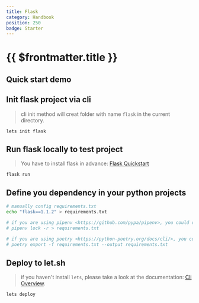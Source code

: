 ```yaml
---
title: Flask
category: Handbook
position: 250
badge: Starter
---
```


# {{ $frontmatter.title }}

## Quick start demo

<AsciiPlayer id="412897"></AsciiPlayer>

## Init flask project via cli

> cli init method will creat folder with name `flask` in the current directory.

```shell
lets init flask
```

## Run flask locally to test project

> You have to install flask in advance: [Flask Quickstart](https://flask.palletsprojects.com/en/1.1.x/quickstart/)

```shell
flask run
```

## Define you dependency in your python projects

```bash
# manually config requirements.txt
echo "flask==1.1.2" > requirements.txt

# if you are using pipenv <https://github.com/pypa/pipenv>, you could directly init via `pipenv lock`
# pipenv lock -r > requirements.txt

# if you are using poetry <https://python-poetry.org/docs/cli/>, you could directly init via `poetry export`
# poetry export -f requirements.txt --output requirements.txt
```

## Deploy to let.sh

> if you haven't install `lets`, please take a look at the documentation: [Cli Overview](/cli/overview).

```shell
lets deploy
```
